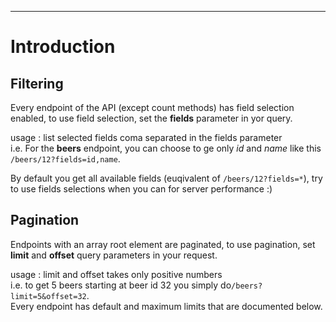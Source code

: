---
# Introduction

## Filtering

Every endpoint of the API (except count methods) has field selection enabled,
to use field selection, set the **fields** parameter in yor query.

usage : list selected fields coma separated in the fields parameter  
i.e. For the **beers** endpoint, you can choose to ge only _id_ and _name_ like this `/beers/12?fields=id,name`.

By default you get all available fields (euqivalent of `/beers/12?fields=*`),
try to use fields selections when you can for server performance :)

## Pagination

Endpoints with an array root element are paginated,
to use pagination, set **limit** and **offset** query parameters in your request.

usage : limit and offset takes only positive numbers  
i.e. to get 5 beers starting at beer id 32 you simply do`/beers?limit=5&offset=32`.  
Every endpoint has default and maximum limits that are documented below.
